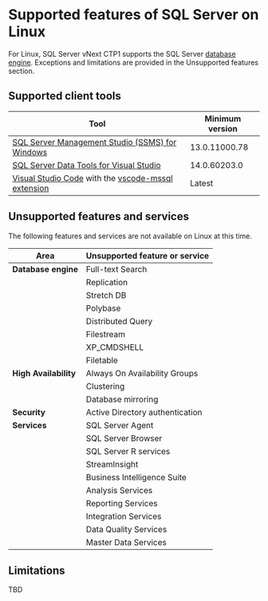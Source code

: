 # Supported features of SQL Server on Linux

For Linux, SQL Server vNext CTP1 supports the SQL Server [database engine](https://msdn.microsoft.com/library/ms187875.aspx). Exceptions and limitations are provided in the Unsupported features section. 

## Supported client tools

| Tool | Minimum version |
|-----|-----|
| [SQL Server Management Studio (SSMS) for Windows](https://msdn.microsoft.com/library/mt238290.aspx) | 13.0.11000.78 |
| [SQL Server Data Tools for Visual Studio](https://msdn.microsoft.com/en-us/library/mt204009.aspx) | 14.0.60203.0 |
| [Visual Studio Code](https://code.visualstudio.com) with the [vscode-mssql extension](https://marketplace.visualstudio.com/items?itemName=sanagama.vscode-mssql) | Latest |

## Unsupported features and services

The following features and services are not available on Linux at this time.

| Area | Unsupported feature or service |
|-----|-----|
| **Database engine** | Full-text Search |
| | Replication|
| | Stretch DB|
| | Polybase|
| | Distributed Query|
| | Filestream|
| | XP_CMDSHELL|
| | Filetable|
| **High Availability** | Always On Availability Groups |
| | Clustering|
| | Database mirroring |
| **Security** | Active Directory authentication |
| **Services** | SQL Server Agent |
| | SQL Server Browser|
| | SQL Server R services|
| | StreamInsight|
| | Business Intelligence Suite|
| | Analysis Services|
| | Reporting Services|
| | Integration Services|
| | Data Quality Services|
| | Master Data Services |

## Limitations
TBD

